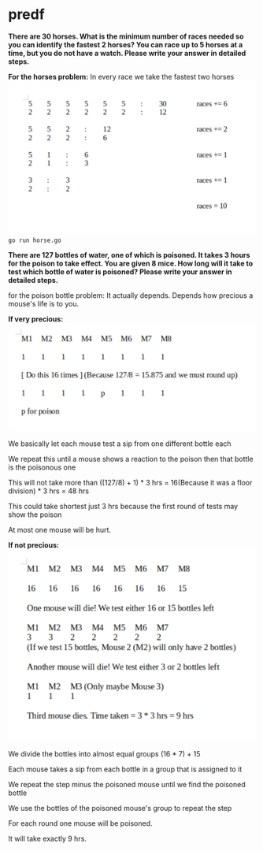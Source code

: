 # predf

**There are 30 horses. What is the minimum number of races needed so you can identify the fastest 2 horses? You can race up to 5 horses at a time, but you do not have a watch. Please write your answer in detailed steps.**

**For the horses problem:**
In every race we take the fastest two horses
![horses illustration](horses.png)
`go run horse.go`

**There are 127 bottles of water, one of which is poisoned. It takes 3 hours for the poison to take effect. You are given 8 mice. How long will it take to test which bottle of water is poisoned? Please write your answer in detailed steps.**

for the poison bottle problem:
It actually depends. Depends how precious a mouse's life is to you.

**If very precious:**
![slow mouse illustration](slow_mouse.png)

We basically let each mouse test a sip from one different bottle each

We repeat this until a mouse shows a reaction to the poison then that bottle is the poisonous one

This will not take more than ((127/8) + 1) * 3 hrs = 16(Because it was a floor division) * 3 hrs = 48 hrs

This could take shortest just 3 hrs because the first round of tests may show the poison

At most one mouse will be hurt.

**If not precious:**
![fast mouse illustration](fast_mouse.png)

We divide the bottles into almost equal groups (16 * 7) + 15

Each mouse takes a sip from each bottle in a group that is assigned to it

We repeat the step minus the poisoned mouse until we find the poisoned bottle

We use the bottles of the poisoned mouse's group to repeat the step

For each round one mouse will be poisoned.

It will take exactly 9 hrs.
